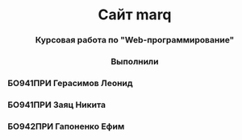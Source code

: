 <h1 align="center">Сайт marq</a> 

<h3 align="center">Курсовая работа по "Web-программирование"</h3>

<h3 align="center">Выполнили</h3>
<h3>БО941ПРИ Герасимов Леонид</h3>
<h3>БО941ПРИ Заяц Никита</h3>
<h3>БО942ПРИ Гапоненко Ефим</h3>
